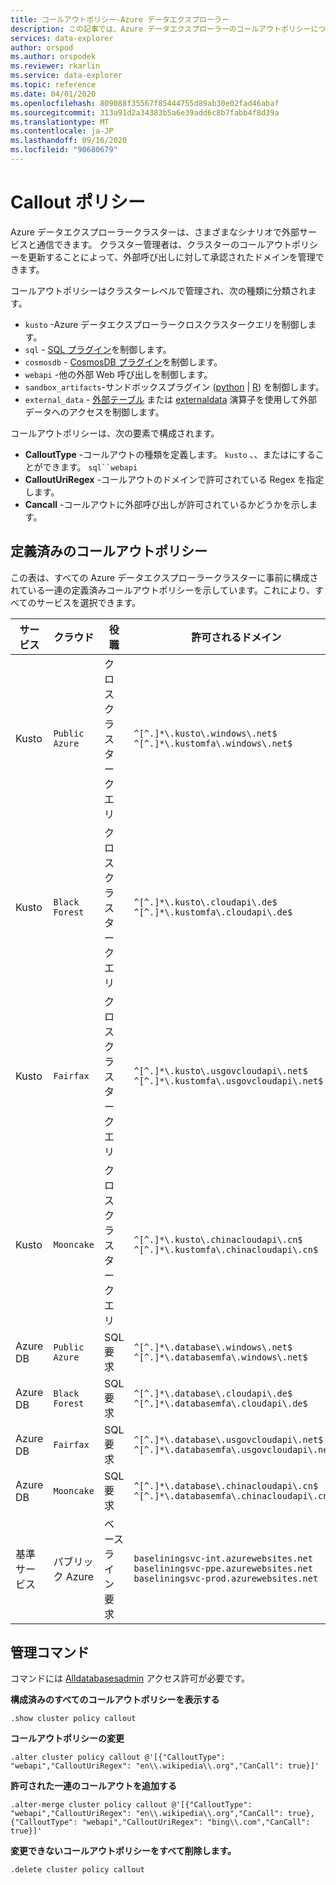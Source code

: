 ```yaml
---
title: コールアウトポリシー-Azure データエクスプローラー
description: この記事では、Azure データエクスプローラーのコールアウトポリシーについて説明します。
services: data-explorer
author: orspod
ms.author: orspodek
ms.reviewer: rkarlin
ms.service: data-explorer
ms.topic: reference
ms.date: 04/01/2020
ms.openlocfilehash: 809088f35567f85444755d89ab30e02fad46abaf
ms.sourcegitcommit: 313a91d2a34383b5a6e39add6c8b7fabb4f8d39a
ms.translationtype: MT
ms.contentlocale: ja-JP
ms.lasthandoff: 09/16/2020
ms.locfileid: "90680679"
---
```

# <a name="callout-policy"></a>Callout ポリシー

Azure データエクスプローラークラスターは、さまざまなシナリオで外部サービスと通信できます。
クラスター管理者は、クラスターのコールアウトポリシーを更新することによって、外部呼び出しに対して承認されたドメインを管理できます。

コールアウトポリシーはクラスターレベルで管理され、次の種類に分類されます。
* `kusto` -Azure データエクスプローラークロスクラスタークエリを制御します。
* `sql` - [SQL プラグイン](../query/sqlrequestplugin.md)を制御します。
* `cosmosdb` - [CosmosDB プラグイン](../query/cosmosdb-plugin.md)を制御します。
* `webapi` -他の外部 Web 呼び出しを制御します。
* `sandbox_artifacts`-サンドボックスプラグイン ([python](../query/pythonplugin.md)  |  [R](../query/rplugin.md)) を制御します。
* `external_data` - [外部テーブル](../query/schema-entities/externaltables.md) または [externaldata](../query/externaldata-operator.md) 演算子を使用して外部データへのアクセスを制御します。

コールアウトポリシーは、次の要素で構成されます。

* **CalloutType** -コールアウトの種類を定義します。 `kusto` 、、またはにすることができます。 `sql``webapi`
* **CalloutUriRegex** -コールアウトのドメインで許可されている Regex を指定します。
* **Cancall** -コールアウトに外部呼び出しが許可されているかどうかを示します。

## <a name="predefined-callout-policies"></a>定義済みのコールアウトポリシー

この表は、すべての Azure データエクスプローラークラスターに事前に構成されている一連の定義済みコールアウトポリシーを示しています。これにより、すべてのサービスを選択できます。

|サービス      |クラウド        |役職  |許可されるドメイン |
|-------------|-------------|-------------|-------------|
|Kusto |`Public Azure` |クロスクラスタークエリ |`^[^.]*\.kusto\.windows\.net$` <br> `^[^.]*\.kustomfa\.windows\.net$` |
|Kusto |`Black Forest` |クロスクラスタークエリ |`^[^.]*\.kusto\.cloudapi\.de$` <br> `^[^.]*\.kustomfa\.cloudapi\.de$` |
|Kusto |`Fairfax` |クロスクラスタークエリ |`^[^.]*\.kusto\.usgovcloudapi\.net$` <br> `^[^.]*\.kustomfa\.usgovcloudapi\.net$` |
|Kusto |`Mooncake` |クロスクラスタークエリ |`^[^.]*\.kusto\.chinacloudapi\.cn$` <br> `^[^.]*\.kustomfa\.chinacloudapi\.cn$` |
|Azure DB |`Public Azure` |SQL 要求 |`^[^.]*\.database\.windows\.net$` <br> `^[^.]*\.databasemfa\.windows\.net$` |
|Azure DB |`Black Forest` |SQL 要求 |`^[^.]*\.database\.cloudapi\.de$` <br> `^[^.]*\.databasemfa\.cloudapi\.de$` |
|Azure DB |`Fairfax` |SQL 要求 |`^[^.]*\.database\.usgovcloudapi\.net$` <br> `^[^.]*\.databasemfa\.usgovcloudapi\.net$` |
|Azure DB |`Mooncake` |SQL 要求 |`^[^.]*\.database\.chinacloudapi\.cn$` <br> `^[^.]*\.databasemfa\.chinacloudapi\.cn$` |
|基準サービス |パブリック Azure |ベースライン要求 |`baseliningsvc-int.azurewebsites.net` <br> `baseliningsvc-ppe.azurewebsites.net` <br> `baseliningsvc-prod.azurewebsites.net` |

## <a name="control-commands"></a>管理コマンド

コマンドには [Alldatabasesadmin](access-control/role-based-authorization.md) アクセス許可が必要です。

**構成済みのすべてのコールアウトポリシーを表示する**

```kusto
.show cluster policy callout
```

**コールアウトポリシーの変更**

```kusto
.alter cluster policy callout @'[{"CalloutType": "webapi","CalloutUriRegex": "en\\.wikipedia\\.org","CanCall": true}]'
```

**許可された一連のコールアウトを追加する**

```kusto
.alter-merge cluster policy callout @'[{"CalloutType": "webapi","CalloutUriRegex": "en\\.wikipedia\\.org","CanCall": true}, {"CalloutType": "webapi","CalloutUriRegex": "bing\\.com","CanCall": true}]'
```

**変更できないコールアウトポリシーをすべて削除します。**

```kusto
.delete cluster policy callout
```
